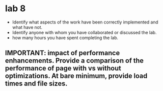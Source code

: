 # lab 8

* Identify what aspects of the work have been correctly implemented and what have not.
* Identify anyone with whom you have collaborated or discussed the lab.
* how many hours you have spent completing the lab.

## IMPORTANT: impact of performance enhancements. Provide a comparison of the performance of page with vs without optimizations. At bare minimum, provide load times and file sizes.
